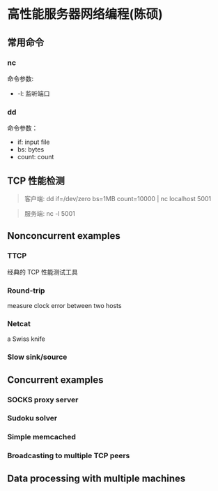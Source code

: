 # 高性能服务器网络编程(陈硕)

## 常用命令
### nc
命令参数:
- -l: 监听端口

### dd
命令参数：
- if: input file
- bs: bytes
- count: count
## TCP 性能检测
> 客户端: dd if=/dev/zero bs=1MB count=10000 | nc localhost 5001

> 服务端: nc -l 5001

## Nonconcurrent examples
### TTCP
经典的 TCP 性能测试工具

### Round-trip
measure clock error between two hosts

### Netcat
a Swiss knife

### Slow sink/source

## Concurrent examples
### SOCKS proxy server
### Sudoku solver
### Simple memcached
### Broadcasting to multiple TCP peers

## Data processing with multiple machines
